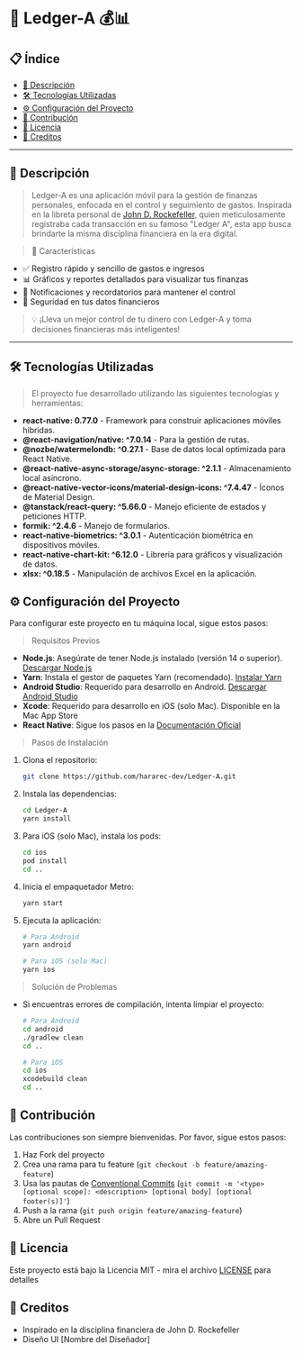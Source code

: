 # 📖 Ledger-A 💰📊

## 📋 Índice
- [📖 Descripción](#-descripción)
- [🛠️ Tecnologías Utilizadas](#️-tecnologías-utilizadas)
- [⚙️ Configuración del Proyecto](#️-configuración-del-proyecto)
- [🤝 Contribución](#-contribución)
- [📄 Licencia](#-licencia)
- [👏 Creditos](#-creditos)

---

<div id="-descripción">

## 📖 Descripción 

> Ledger-A es una aplicación móvil para la gestión de finanzas personales, enfocada en el control y seguimiento de gastos. Inspirada en la libreta personal de [John D. Rockefeller](https://es.wikipedia.org/wiki/John_D._Rockefeller#Infancia), quien meticulosamente registraba cada transacción en su famoso "Ledger A", esta app busca brindarte la misma disciplina financiera en la era digital.

> 🚀 Características
- ✅ Registro rápido y sencillo de gastos e ingresos
- 📊 Gráficos y reportes detallados para visualizar tus finanzas
- 🔔 Notificaciones y recordatorios para mantener el control
- 🔐 Seguridad en tus datos financieros

> 💡 ¡Lleva un mejor control de tu dinero con Ledger-A y toma decisiones financieras más inteligentes! 

</div>

---

<div id="️-tecnologías-utilizadas">

## 🛠️ Tecnologías Utilizadas

> El proyecto fue desarrollado utilizando las siguientes tecnologías y herramientas:

- **react-native: 0.77.0** - Framework para construir aplicaciones móviles hibridas.
- **@react-navigation/native: ^7.0.14** - Para la gestión de rutas.
- **@nozbe/watermelondb: ^0.27.1** - Base de datos local optimizada para React Native.
- **@react-native-async-storage/async-storage: ^2.1.1** - Almacenamiento local asíncrono.
- **@react-native-vector-icons/material-design-icons: ^7.4.47** - Íconos de Material Design.
- **@tanstack/react-query: ^5.66.0** - Manejo eficiente de estados y peticiones HTTP.
- **formik: ^2.4.6** - Manejo de formularios.
- **react-native-biometrics: ^3.0.1** - Autenticación biométrica en dispositivos móviles.
- **react-native-chart-kit: ^6.12.0** - Librería para gráficos y visualización de datos.
- **xlsx: ^0.18.5** - Manipulación de archivos Excel en la aplicación.

</div>

<div id="️-configuración-del-proyecto">

## ⚙️ Configuración del Proyecto

Para configurar este proyecto en tu máquina local, sigue estos pasos:

> Requisitos Previos

- **Node.js**: Asegúrate de tener Node.js instalado (versión 14 o superior). [Descargar Node.js](https://nodejs.org/)
- **Yarn**: Instala el gestor de paquetes Yarn (recomendado). [Instalar Yarn](https://yarnpkg.com/getting-started/install)
- **Android Studio**: Requerido para desarrollo en Android. [Descargar Android Studio](https://developer.android.com/studio)
- **Xcode**: Requerido para desarrollo en iOS (solo Mac). Disponible en la Mac App Store
- **React Native**: Sigue los pasos en la [Documentación Oficial](https://reactnative.dev/docs/set-up-your-environment)

> Pasos de Instalación

1. Clona el repositorio:
   ```bash
   git clone https://github.com/hararec-dev/Ledger-A.git
   ```

2. Instala las dependencias:
   ```bash
   cd Ledger-A
   yarn install
   ```

3. Para iOS (solo Mac), instala los pods:
   ```bash
   cd ios
   pod install
   cd ..
   ```

5. Inicia el empaquetador Metro:
   ```bash
   yarn start
   ```

6. Ejecuta la aplicación:
   ```bash
   # Para Android
   yarn android

   # Para iOS (solo Mac)
   yarn ios
   ```

> Solución de Problemas

- Si encuentras errores de compilación, intenta limpiar el proyecto:
  ```bash
  # Para Android
  cd android
  ./gradlew clean
  cd ..

  # Para iOS
  cd ios
  xcodebuild clean
  cd ..
  ```

</div>

<div id="-contribución">

## 🤝 Contribución

Las contribuciones son siempre bienvenidas. Por favor, sigue estos pasos:

1. Haz Fork del proyecto
2. Crea una rama para tu feature (`git checkout -b feature/amazing-feature`)
3. Usa las pautas de [Conventional Commits](https://www.conventionalcommits.org/en/v1.0.0/) (`git commit -m '<type>[optional scope]: <description> [optional body] [optional footer(s)]'`)
4. Push a la rama (`git push origin feature/amazing-feature`)
5. Abre un Pull Request

</div>

<div id="-licencia">

## 📄 Licencia

Este proyecto está bajo la Licencia MIT - mira el archivo [LICENSE](LICENSE) para detalles

</div>

<div id="-creditos">

## 👏 Creditos

- Inspirado en la disciplina financiera de John D. Rockefeller
- Diseño UI [Nombre del Diseñador]

</div>
